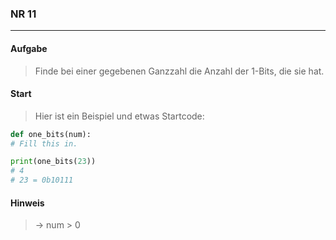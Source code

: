 ### NR 11

---

#### Aufgabe
> Finde bei einer gegebenen Ganzzahl die Anzahl der 1-Bits, die sie hat.


#### Start
> Hier ist ein Beispiel und etwas Startcode:

```py
def one_bits(num):
# Fill this in.

print(one_bits(23))
# 4
# 23 = 0b10111
```


#### Hinweis
> -> num > 0<br>